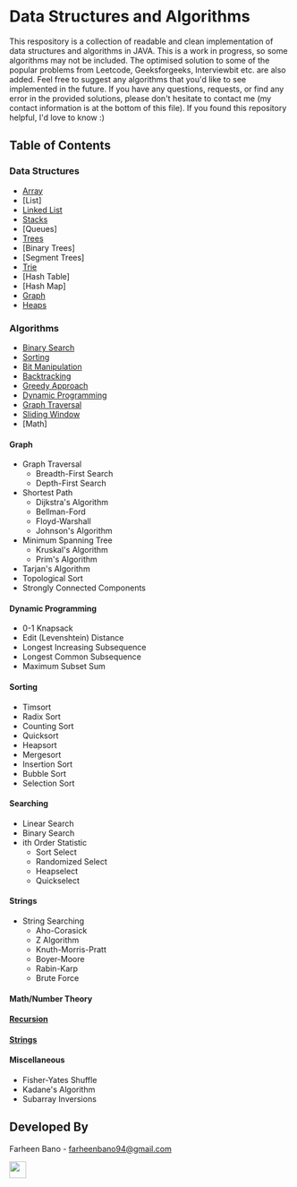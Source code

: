 # Data Structures and Algorithms
This respository is a collection of readable and clean implementation of data structures and algorithms in JAVA. This is a work in progress, so some algorithms may not be included. The optimised solution to some of the popular problems from Leetcode, Geeksforgeeks, Interviewbit etc. are also added. Feel free to suggest any algorithms that you'd like to see implemented in the future. If you have any questions, requests, or find any error in the provided solutions, please don't hesitate to contact me (my contact information is at the bottom of this file). If you found this repository helpful, I'd love to know :) 

## Table of Contents

### Data Structures
* [Array](https://github.com/FarheenB/Data-Structures-and-Algorithms/tree/main/soln-array-problems)
* [List]
* [Linked List](https://github.com/FarheenB/Data-Structures-and-Algorithms/tree/main/soln-linkedlist-problems)
* [Stacks](https://github.com/FarheenB/Data-Structures-and-Algorithms/tree/main/soln-stack-problems)
* [Queues]
* [Trees](https://github.com/FarheenB/Data-Structures-and-Algorithms/tree/main/soln-tree-problems)
* [Binary Trees]
* [Segment Trees]
* [Trie](https://github.com/FarheenB/Data-Structures-and-Algorithms/tree/main/soln-tree-problems)
* [Hash Table]
* [Hash Map]
* [Graph](https://github.com/FarheenB/Data-Structures-and-Algorithms/tree/main/soln-graph-problems)
* [Heaps](https://github.com/FarheenB/Data-Structures-and-Algorithms/tree/main/soln-heap-problems)

### Algorithms
* [Binary Search](https://github.com/FarheenB/Data-Structures-and-Algorithms/tree/main/soln-binary-search-problems)
* [Sorting](https://github.com/FarheenB/Data-Structures-and-Algorithms/tree/main/soln-sorting-algo)
* [Bit Manipulation](https://github.com/FarheenB/Data-Structures-and-Algorithms/tree/main/soln-bit-manipulation-problems)
* [Backtracking](https://github.com/FarheenB/Data-Structures-and-Algorithms/tree/main/soln-backtracking-problems)
* [Greedy Approach](https://github.com/FarheenB/Data-Structures-and-Algorithms/tree/main/soln-greedy-problems)
* [Dynamic Programming](https://github.com/FarheenB/Data-Structures-and-Algorithms/tree/main/soln-dynamic-programming-problems)
* [Graph Traversal](https://github.com/FarheenB/Data-Structures-and-Algorithms/tree/main/soln-grid-problems)
* [Sliding Window](https://github.com/FarheenB/Data-Structures-and-Algorithms/tree/main/soln-sliding-window-problems)
* [Math]

#### Graph
* Graph Traversal
  - Breadth-First Search
  - Depth-First Search
* Shortest Path
  - Dijkstra's Algorithm
  - Bellman-Ford
  - Floyd-Warshall
  - Johnson's Algorithm
* Minimum Spanning Tree
  - Kruskal's Algorithm
  - Prim's Algorithm
* Tarjan's Algorithm
* Topological Sort
* Strongly Connected Components


#### Dynamic Programming
* 0-1 Knapsack
* Edit (Levenshtein) Distance
* Longest Increasing Subsequence
* Longest Common Subsequence
* Maximum Subset Sum

#### Sorting
* Timsort
* Radix Sort
* Counting Sort
* Quicksort
* Heapsort
* Mergesort
* Insertion Sort
* Bubble Sort
* Selection Sort

#### Searching
* Linear Search
* Binary Search
* ith Order Statistic
  - Sort Select
  - Randomized Select
  - Heapselect
  - Quickselect

#### Strings
* String Searching
  - Aho-Corasick
  - Z Algorithm
  - Knuth-Morris-Pratt
  - Boyer-Moore
  - Rabin-Karp
  - Brute Force

#### Math/Number Theory

#### [Recursion](https://github.com/FarheenB/Data-Structures-and-Algorithms/tree/main/soln-recursion-problems)
#### [Strings](https://github.com/FarheenB/Data-Structures-and-Algorithms/tree/main/soln-string-problems)

#### Miscellaneous
* Fisher-Yates Shuffle
* Kadane's Algorithm
* Subarray Inversions

## Developed By

Farheen Bano - farheenbano94@gmail.com

<img src="https://user-images.githubusercontent.com/59408650/121718622-1eac9f00-cb00-11eb-9688-47ebd1cad51f.png" width="30" height="30">
